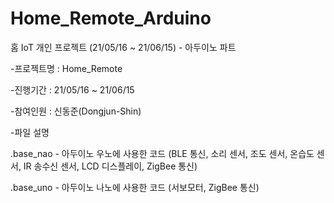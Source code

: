 # Home_Remote_Arduino
홈 IoT 개인 프로젝트 (21/05/16 ~ 21/06/15) - 아두이노 파트

-프로젝트명 : Home_Remote

-진행기간 : 21/05/16 ~ 21/06/15

-참여인원 : 신동준(Dongjun-Shin)

-파일 설명


  .base_nao - 아두이노 우노에 사용한 코드 (BLE 통신, 소리 센서, 조도 센서, 온습도 센서, IR 송수신 센서, LCD 디스플레이, ZigBee 통신)
  
  .base_uno - 아두이노 나노에 사용한 코드 (서보모터, ZigBee 통신)
